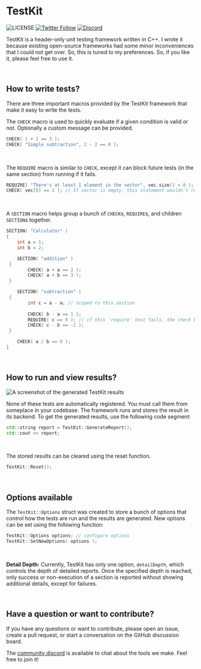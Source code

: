# TestKit

![LICENSE](https://img.shields.io/badge/LICENSE-MIT-45a63c?style=for-the-badge) [![Twitter Follow](https://img.shields.io/badge/follow-%40hibzzgames-1DA1f2?logo=twitter&style=for-the-badge)](https://twitter.com/hibzzgames) [![Discord](https://img.shields.io/discord/695898694083412048?color=788bd9&label=DIscord&style=for-the-badge)](https://discord.gg/YXdJ8cZngB)

TestKit is a header-only unit testing framework written in C++. I wrote it because existing open-source frameworks had some minor inconveniences that I could not get over. So, this is tuned to my preferences. So, if you like it, please feel free to use it.

<br>

## How to write tests?
There are three important macros provided by the TestKit framework that make it easy to write the tests. 

The `CHECK` macro is used to quickly evaluate if a given condition is valid or not. Optionally a custom message can be provided.

```c++
CHECK( 1 + 2 == 3 );
CHECK( "Simple subtraction", 2 - 2 == 0 );
```

<br>

The `REQUIRE` macro is similar to `CHECK`, except it can block future tests (in the same section) from running if it fails.

```c++
REQUIRE( "There's at least 1 element in the vector", vec.size() > 0 );
CHECK( vec[0] == 1 ); // If vector is empty, this statement wouldn't run
```

<br>

A `SECTION` macro helps group a bunch of `CHECK`s, `REQUIRE`s, and children `SECTION`s together.

```c++
SECTION( "Calculator" )
{
    int a = 1;
    int b = 2;

    SECTION( "addition" )
 {
        CHECK( a + a == 2 );
        CHECK( a + b == 3 );
 }

    SECTION( "subtraction" )
 {
        int c = a - a; // scoped to this section
        
        CHECK( b - a == 1 );
        REQUIRE( c == 0 ); // if this 'require' test fails, the check below will not run
        CHECK( c - b == -2 );
 }

    CHECK( a / b == 0 );
}
```

<br>

## How to run and view results?

![A screenshot of the generated TestKit results](https://github.com/hibzzgames/TestKit/assets/37605842/afe98161-bb4d-4a85-8343-80f1a5500b6a)

None of these tests are automatically registered. You must call them from someplace in your codebase. The framework runs and stores the result in its backend. To get the generated results, use the following code segment:

```c++
std::string report = TestKit::GenerateReport();
std::cout << report;
```

<br>

The stored results can be cleared using the reset function.

```c++
TestKit::Reset();
```

<br>

## Options available
The `TestKit::Options` struct was created to store a bunch of options that control how the tests are run and the results are generated. New options can be set using the following function:

```c++
TestKit::Options options; // configure options
TestKit::SetNewOptions( options );
```

<br>

**Detail Depth:**
Currently, TestKit has only one option, `detailDepth`, which controls the depth of detailed reports. Once the specified depth is reached, only success or non-execution of a section is reported without showing additional details, except for failures.

<br>

## Have a question or want to contribute?
If you have any questions or want to contribute, please open an issue, create a pull request, or start a conversation on the GitHub discussion board.

The [community discord](https://discord.gg/YXdJ8cZngB) is available to chat about the tools we make. Feel free to join it!
